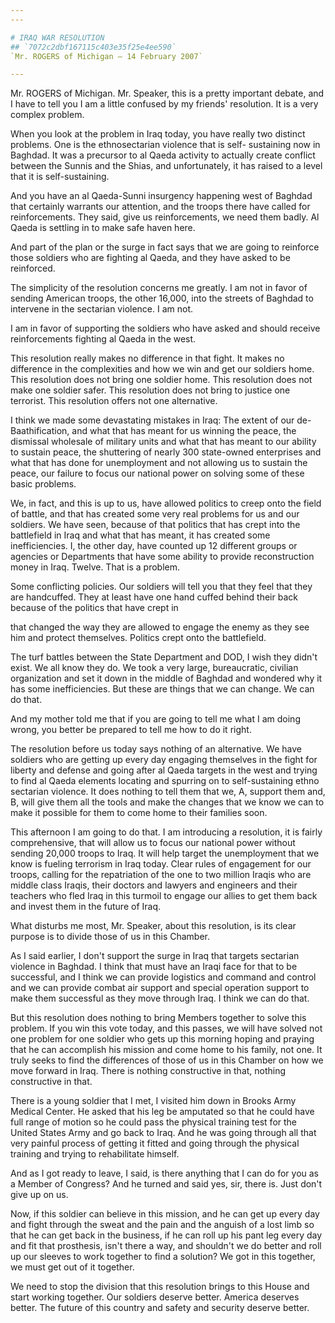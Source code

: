 ```yaml
---
---

# IRAQ WAR RESOLUTION
## `7072c2dbf167115c403e35f25e4ee590`
`Mr. ROGERS of Michigan — 14 February 2007`

---
```



Mr. ROGERS of Michigan. Mr. Speaker, this is a pretty important 
debate, and I have to tell you I am a little confused by my friends' 
resolution. It is a very complex problem.

When you look at the problem in Iraq today, you have really two 
distinct problems. One is the ethnosectarian violence that is self-
sustaining now in Baghdad. It was a precursor to al Qaeda activity to 
actually create conflict between the Sunnis and the Shias, and 
unfortunately, it has raised to a level that it is self-sustaining.

And you have an al Qaeda-Sunni insurgency happening west of Baghdad 
that certainly warrants our attention, and the troops there have called 
for reinforcements. They said, give us reinforcements, we need them 
badly. Al Qaeda is settling in to make safe haven here.

And part of the plan or the surge in fact says that we are going to 
reinforce those soldiers who are fighting al Qaeda, and they have asked 
to be reinforced.

The simplicity of the resolution concerns me greatly. I am not in 
favor of sending American troops, the other 16,000, into the streets of 
Baghdad to intervene in the sectarian violence. I am not.

I am in favor of supporting the soldiers who have asked and should 
receive reinforcements fighting al Qaeda in the west.

This resolution really makes no difference in that fight. It makes no 
difference in the complexities and how we win and get our soldiers 
home. This resolution does not bring one soldier home. This resolution 
does not make one soldier safer. This resolution does not bring to 
justice one terrorist. This resolution offers not one alternative.

I think we made some devastating mistakes in Iraq: The extent of our 
de-Baathification, and what that has meant for us winning the peace, 
the dismissal wholesale of military units and what that has meant to 
our ability to sustain peace, the shuttering of nearly 300 state-owned 
enterprises and what that has done for unemployment and not allowing us 
to sustain the peace, our failure to focus our national power on 
solving some of these basic problems.

We, in fact, and this is up to us, have allowed politics to creep 
onto the field of battle, and that has created some very real problems 
for us and our soldiers. We have seen, because of that politics that 
has crept into the battlefield in Iraq and what that has meant, it has 
created some inefficiencies. I, the other day, have counted up 12 
different groups or agencies or Departments that have some ability to 
provide reconstruction money in Iraq. Twelve. That is a problem.

Some conflicting policies. Our soldiers will tell you that they feel 
that they are handcuffed. They at least have one hand cuffed behind 
their back because of the politics that have crept in


that changed the way they are allowed to engage the enemy as they see 
him and protect themselves. Politics crept onto the battlefield.

The turf battles between the State Department and DOD, I wish they 
didn't exist. We all know they do. We took a very large, bureaucratic, 
civilian organization and set it down in the middle of Baghdad and 
wondered why it has some inefficiencies. But these are things that we 
can change. We can do that.

And my mother told me that if you are going to tell me what I am 
doing wrong, you better be prepared to tell me how to do it right.

The resolution before us today says nothing of an alternative. We 
have soldiers who are getting up every day engaging themselves in the 
fight for liberty and defense and going after al Qaeda targets in the 
west and trying to find al Qaeda elements locating and spurring on to 
self-sustaining ethno sectarian violence. It does nothing to tell them 
that we, A, support them and, B, will give them all the tools and make 
the changes that we know we can to make it possible for them to come 
home to their families soon.

This afternoon I am going to do that. I am introducing a resolution, 
it is fairly comprehensive, that will allow us to focus our national 
power without sending 20,000 troops to Iraq. It will help target the 
unemployment that we know is fueling terrorism in Iraq today. Clear 
rules of engagement for our troops, calling for the repatriation of the 
one to two million Iraqis who are middle class Iraqis, their doctors 
and lawyers and engineers and their teachers who fled Iraq in this 
turmoil to engage our allies to get them back and invest them in the 
future of Iraq.

What disturbs me most, Mr. Speaker, about this resolution, is its 
clear purpose is to divide those of us in this Chamber.

As I said earlier, I don't support the surge in Iraq that targets 
sectarian violence in Baghdad. I think that must have an Iraqi face for 
that to be successful, and I think we can provide logistics and command 
and control and we can provide combat air support and special operation 
support to make them successful as they move through Iraq. I think we 
can do that.

But this resolution does nothing to bring Members together to solve 
this problem. If you win this vote today, and this passes, we will have 
solved not one problem for one soldier who gets up this morning hoping 
and praying that he can accomplish his mission and come home to his 
family, not one. It truly seeks to find the differences of those of us 
in this Chamber on how we move forward in Iraq. There is nothing 
constructive in that, nothing constructive in that.

There is a young soldier that I met, I visited him down in Brooks 
Army Medical Center. He asked that his leg be amputated so that he 
could have full range of motion so he could pass the physical training 
test for the United States Army and go back to Iraq. And he was going 
through all that very painful process of getting it fitted and going 
through the physical training and trying to rehabilitate himself.

And as I got ready to leave, I said, is there anything that I can do 
for you as a Member of Congress? And he turned and said yes, sir, there 
is. Just don't give up on us.

Now, if this soldier can believe in this mission, and he can get up 
every day and fight through the sweat and the pain and the anguish of a 
lost limb so that he can get back in the business, if he can roll up 
his pant leg every day and fit that prosthesis, isn't there a way, and 
shouldn't we do better and roll up our sleeves to work together to find 
a solution? We got in this together, we must get out of it together.

We need to stop the division that this resolution brings to this 
House and start working together. Our soldiers deserve better. America 
deserves better. The future of this country and safety and security 
deserve better.